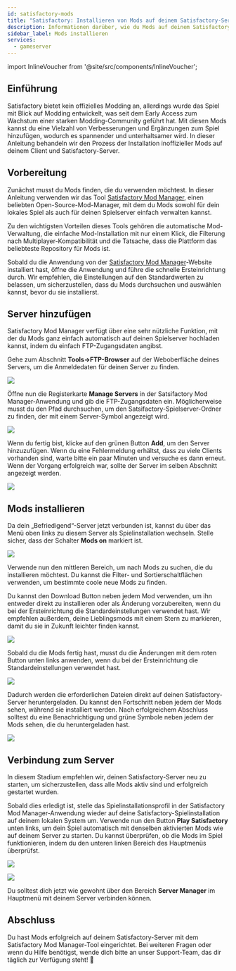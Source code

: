 ```yaml
---
id: satisfactory-mods
title: "Satisfactory: Installieren von Mods auf deinem Satisfactory-Server"
description: Informationen darüber, wie du Mods auf deinem Satisfactory-Server und im Spielclient von ZAP-Hosting installierst – ZAP-Hosting.com Dokumentation
sidebar_label: Mods installieren
services:
  - gameserver
---
```


import InlineVoucher from '@site/src/components/InlineVoucher';

## Einführung

Satisfactory bietet kein offizielles Modding an, allerdings wurde das Spiel mit Blick auf Modding entwickelt, was seit dem Early Access zum Wachstum einer starken Modding-Community geführt hat. Mit diesen Mods kannst du eine Vielzahl von Verbesserungen und Ergänzungen zum Spiel hinzufügen, wodurch es spannender und unterhaltsamer wird. In dieser Anleitung behandeln wir den Prozess der Installation inoffizieller Mods auf deinem Client und Satisfactory-Server.

<InlineVoucher />

## Vorbereitung

Zunächst musst du Mods finden, die du verwenden möchtest. In dieser Anleitung verwenden wir das Tool [Satisfactory Mod Manager](https://ficsit.app/), einen beliebten Open-Source-Mod-Manager, mit dem du Mods sowohl für dein lokales Spiel als auch für deinen Spielserver einfach verwalten kannst.

Zu den wichtigsten Vorteilen dieses Tools gehören die automatische Mod-Verwaltung, die einfache Mod-Installation mit nur einem Klick, die Filterung nach Multiplayer-Kompatibilität und die Tatsache, dass die Plattform das beliebteste Repository für Mods ist.

Sobald du die Anwendung von der [Satisfactory Mod Manager](https://ficsit.app/)-Website installiert hast, öffne die Anwendung und führe die schnelle Ersteinrichtung durch. Wir empfehlen, die Einstellungen auf den Standardwerten zu belassen, um sicherzustellen, dass du Mods durchsuchen und auswählen kannst, bevor du sie installierst.

## Server hinzufügen

Satisfactory Mod Manager verfügt über eine sehr nützliche Funktion, mit der du Mods ganz einfach automatisch auf deinen Spielserver hochladen kannst, indem du einfach FTP-Zugangsdaten angibst.

Gehe zum Abschnitt **Tools->FTP-Browser** auf der Weboberfläche deines Servers, um die Anmeldedaten für deinen Server zu finden.

![](https://screensaver01.zap-hosting.com/index.php/s/YrLzDQxbBJR9CWD/preview)

Öffne nun die Registerkarte **Manage Servers** in der Satsifactory Mod Manager-Anwendung und gib die FTP-Zugangsdaten ein. Möglicherweise musst du den Pfad durchsuchen, um den Satsifactory-Spielserver-Ordner zu finden, der mit einem Server-Symbol angezeigt wird.

![](https://screensaver01.zap-hosting.com/index.php/s/9RqoD845JWfFCYT/preview)

Wenn du fertig bist, klicke auf den grünen Button **Add**, um den Server hinzuzufügen. Wenn du eine Fehlermeldung erhältst, dass zu viele Clients vorhanden sind, warte bitte ein paar Minuten und versuche es dann erneut. Wenn der Vorgang erfolgreich war, sollte der Server im selben Abschnitt angezeigt werden.

![](https://screensaver01.zap-hosting.com/index.php/s/iS4j2RyxJNYZc85/preview)

## Mods installieren

Da dein „Befriedigend“-Server jetzt verbunden ist, kannst du über das Menü oben links zu diesem Server als Spielinstallation wechseln. Stelle sicher, dass der Schalter **Mods on** markiert ist.

![](https://screensaver01.zap-hosting.com/index.php/s/dn9qpR24pm37727/preview)

Verwende nun den mittleren Bereich, um nach Mods zu suchen, die du installieren möchtest. Du kannst die Filter- und Sortierschaltflächen verwenden, um bestimmte coole neue Mods zu finden.

Du kannst den Download Button neben jedem Mod verwenden, um ihn entweder direkt zu installieren oder als Änderung vorzubereiten, wenn du bei der Ersteinrichtung die Standardeinstellungen verwendet hast. Wir empfehlen außerdem, deine Lieblingsmods mit einem Stern zu markieren, damit du sie in Zukunft leichter finden kannst.

![](https://screensaver01.zap-hosting.com/index.php/s/9984GJDTkpZjLXW/preview)

Sobald du die Mods fertig hast, musst du die Änderungen mit dem roten Button unten links anwenden, wenn du bei der Ersteinrichtung die Standardeinstellungen verwendet hast.

![](https://screensaver01.zap-hosting.com/index.php/s/Tjnkoo5bYgAB86M/preview)

Dadurch werden die erforderlichen Dateien direkt auf deinen Satisfactory-Server heruntergeladen. Du kannst den Fortschritt neben jedem der Mods sehen, während sie installiert werden. Nach erfolgreichem Abschluss solltest du eine Benachrichtigung und grüne Symbole neben jedem der Mods sehen, die du heruntergeladen hast.

![](https://screensaver01.zap-hosting.com/index.php/s/gE5qrazYq9wm2Sa/preview)

## Verbindung zum Server

In diesem Stadium empfehlen wir, deinen Satisfactory-Server neu zu starten, um sicherzustellen, dass alle Mods aktiv sind und erfolgreich gestartet wurden.

Sobald dies erledigt ist, stelle das Spielinstallationsprofil in der Satisfactory Mod Manager-Anwendung wieder auf deine Satisfactory-Spielinstallation auf deinem lokalen System um. Verwende nun den Button **Play Satisfactory** unten links, um dein Spiel automatisch mit denselben aktivierten Mods wie auf deinem Server zu starten. Du kannst überprüfen, ob die Mods im Spiel funktionieren, indem du den unteren linken Bereich des Hauptmenüs überprüfst.

![](https://screensaver01.zap-hosting.com/index.php/s/NaRPTMRydm74Eor/preview)

![](https://screensaver01.zap-hosting.com/index.php/s/AfwKqcTetZgTQim/preview)

Du solltest dich jetzt wie gewohnt über den Bereich **Server Manager** im Hauptmenü mit deinem Server verbinden können.

## Abschluss

Du hast Mods erfolgreich auf deinem Satisfactory-Server mit dem Satisfactory Mod Manager-Tool eingerichtet. Bei weiteren Fragen oder wenn du Hilfe benötigst, wende dich bitte an unser Support-Team, das dir täglich zur Verfügung steht! 🙂